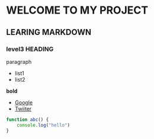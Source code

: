 # WELCOME TO MY PROJECT 
## LEARING MARKDOWN 
### level3 HEADING

paragraph

* list1
* list2

**bold**

- [Google](www.google.com)
- [Twiiter](www.x.com)

```js
function abc() {
    console.log("hello")
}
```







